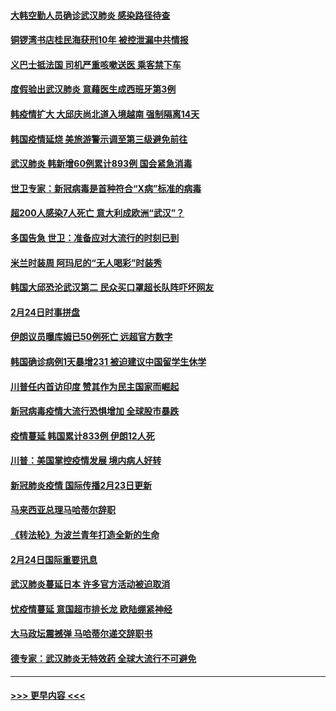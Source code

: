#### [大韩空勤人员确诊武汉肺炎 感染路径待查](../pages/prog202/a102785145.md?t=02251431) 
#### [铜锣湾书店桂民海获刑10年 被控泄漏中共情报](../pages/prog202/a102785088.md?t=02251431) 
#### [义巴士抵法国 司机严重咳嗽送医 乘客禁下车](../pages/prog202/a102785016.md?t=02251431) 
#### [度假验出武汉肺炎 意藉医生成西班牙第3例](../pages/prog202/a102785005.md?t=02251431) 
#### [韩疫情扩大 大邱庆尚北道入境越南 强制隔离14天](../pages/prog202/a102784992.md?t=02251431) 
#### [韩国疫情延烧 美旅游警示调至第三级避免前往](../pages/prog202/a102784949.md?t=02251431) 
#### [武汉肺炎 韩新增60例累计893例 国会紧急消毒](../pages/prog202/a102784917.md?t=02251431) 
#### [世卫专家：新冠病毒是首种符合“X病”标准的病毒](../pages/prog202/a102784702.md?t=02251431) 
#### [超200人感染7人死亡 意大利成欧洲“武汉”？](../pages/prog202/a102784822.md?t=02251431) 
#### [多国告急 世卫：准备应对大流行的时刻已到](../pages/prog202/a102784810.md?t=02251431) 
#### [米兰时装周 阿玛尼的“无人喝彩”时装秀](../pages/prog202/a102784750.md?t=02251431) 
#### [韩国大邱恐沦武汉第二 民众买口罩超长队阵吓坏网友](../pages/prog202/a102784714.md?t=02251431) 
#### [2月24日时事拼盘](../pages/prog202/a102784745.md?t=02251431) 
#### [伊朗议员曝库姆已50例死亡 远超官方数字](../pages/prog202/a102784656.md?t=02251431) 
#### [韩国确诊病例1天暴增231 被迫建议中国留学生休学](../pages/prog202/a102784629.md?t=02251431) 
#### [川普任内首访印度 赞其作为民主国家而崛起](../pages/prog202/a102784631.md?t=02251431) 
#### [新冠病毒疫情大流行恐惧增加 全球股市暴跌](../pages/prog202/a102784603.md?t=02251431) 
#### [疫情蔓延 韩国累计833例 伊朗12人死](../pages/prog202/a102784616.md?t=02251431) 
#### [川普：美国掌控疫情发展 境内病人好转](../pages/prog202/a102784609.md?t=02251431) 
#### [新冠肺炎疫情 国际传播2月23日更新](../pages/prog202/a102784438.md?t=02251431) 
#### [马来西亚总理马哈蒂尔辞职](../pages/prog202/a102784436.md?t=02251431) 
#### [《转法轮》为波兰青年打造全新的生命](../pages/prog202/a102784409.md?t=02251431) 
#### [2月24日国际重要讯息](../pages/prog202/a102784367.md?t=02251431) 
#### [武汉肺炎蔓延日本  许多官方活动被迫取消](../pages/prog202/a102784375.md?t=02251431) 
#### [忧疫情蔓延 意国超市排长龙 欧陆绷紧神经](../pages/prog202/a102784283.md?t=02251431) 
#### [大马政坛震撼弹 马哈蒂尔递交辞职书](../pages/prog202/a102784261.md?t=02251431) 
#### [德专家：武汉肺炎无特效药 全球大流行不可避免](../pages/prog202/a102784212.md?t=02251431) 

----
#### [ >>> 更早内容 <<< ](../indexes/prog202-earlier.md)

